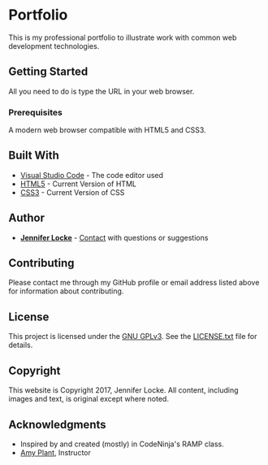 # Portfolio

This is my professional portfolio to illustrate work with common web development technologies.

## Getting Started

All you need to do is type the URL in your web browser.

### Prerequisites

A modern web browser compatible with HTML5 and CSS3.

## Built With

* [Visual Studio Code](https://code.visualstudio.com/) - The code editor used
* [HTML5](https://www.w3schools.com/html/html5_intro.asp) - Current Version of HTML
* [CSS3](https://www.w3schools.com/css/default.asp) - Current Version of CSS

## Author

* [**Jennifer Locke**](https://github.com/jnnfrlocke) - [Contact](jnnfrlocke@gmail.com) with questions or suggestions

## Contributing

Please contact me through my GitHub profile or email address listed above for information about contributing.

## License

This project is licensed under the [GNU GPLv3](http://www.gnu.org/licenses/gpl-3.0.txt). See the [LICENSE.txt](https://github.com/jnnfrlocke/portfolio/blob/master/LICENSE.txt) file for details.

## Copyright

This website is Copyright 2017, Jennifer Locke. All content, including images and text, is original except where noted.

## Acknowledgments

* Inspired by and created (mostly) in CodeNinja's RAMP class.
* [Amy Plant](http://amyplant.me/), Instructor 
